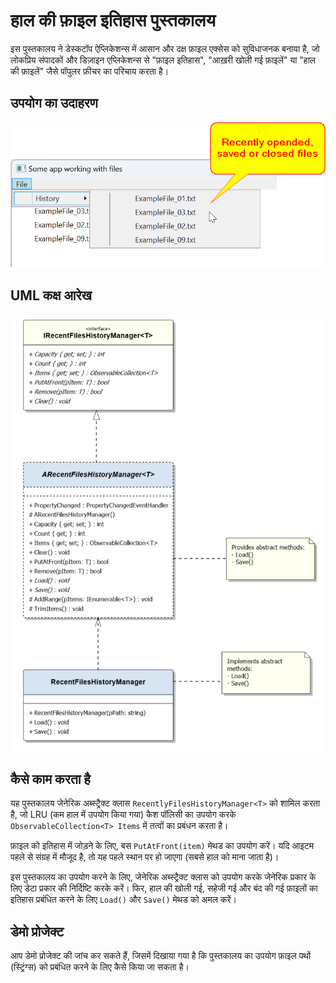 # हाल की फ़ाइल इतिहास पुस्तकालय
इस पुस्तकालय ने डेस्कटॉप ऐप्लिकेशन्स में आसान और दक्ष फ़ाइल एक्सेस को सुविधाजनक बनाया है, जो लोकप्रिय संपादकों और डिज़ाइन एप्लिकेशन्स से "फ़ाइल इतिहास", "आख़री खोली गई फ़ाइलें" या "हाल की फ़ाइलें" जैसे पॉपुलर फ़ीचर का परिचाय करता है।

## उपयोग का उदाहरण
![हाल की फ़ाइल इतिहास](demo-window-history-of-recently-opened-closed-or-saved-files.png)

## UML कक्ष आरेख
![UML कक्ष आरेख](uml-class-diagramm-of-recent-files-history.png)

## कैसे काम करता है
यह पुस्तकालय जेनेरिक अब्स्ट्रैक्ट क्लास `RecentlyFilesHistoryManager<T>` को शामिल करता है, जो LRU (कम हाल में उपयोग किया गया) कैश पॉलिसी का उपयोग करके `ObservableCollection<T> Items` में तत्वों का प्रबंधन करता है।

फ़ाइल को इतिहास में जोड़ने के लिए, बस `PutAtFront(item)` मेथड का उपयोग करें। यदि आइटम पहले से संग्रह में मौजूद है, तो यह पहले स्थान पर हो जाएगा (सबसे हाल को माना जाता है)।

इस पुस्तकालय का उपयोग करने के लिए, जेनेरिक अब्स्ट्रैक्ट क्लास को उपयोग करके जेनेरिक प्रकार के लिए डेटा प्रकार की निर्दिष्टि करके करें। फिर, हाल की खोली गई, सहेजी गई और बंद की गई फ़ाइलों का इतिहास प्रबंधित करने के लिए `Load()` और `Save()` मेथड को अमल करें।

## डेमो प्रोजेक्ट
आप डेमो प्रोजेक्ट की जांच कर सकते हैं, जिसमें दिखाया गया है कि पुस्तकालय का उपयोग फ़ाइल पथों (स्ट्रिंग्स) को प्रबंधित करने के लिए कैसे किया जा सकता है।